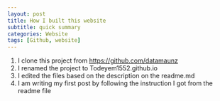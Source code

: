 ```yaml
---
layout: post
title: How I built this website
subtitle: quick summary
categories: Website
tags: [Github, website]
---
```


1. I clone this project from https://github.com/datamaunz 
2. I renamed the project to Todeyem1552.github.io  
3. I edited the files based on the description on the readme.md  
4. I am writing my first post by following the instruction I got from the readme file 
